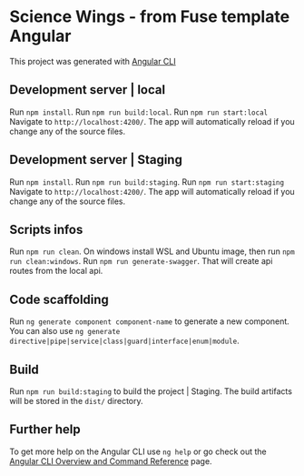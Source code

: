 # Science Wings - from Fuse template Angular

This project was generated with [Angular CLI](https://github.com/angular/angular-cli)

## Development server | local

Run `npm install`.
Run `npm run build:local`.
Run `npm run start:local` Navigate to `http://localhost:4200/`. The app will automatically reload if you change any of the source files.

## Development server | Staging

Run `npm install`.
Run `npm run build:staging`.
Run `npm run start:staging` Navigate to `http://localhost:4200/`. The app will automatically reload if you change any of the source files.

## Scripts infos

Run `npm run clean`. On windows install WSL and Ubuntu image, then run `npm run clean:windows`.
Run `npm run generate-swagger`. That will create api routes from the local api.

## Code scaffolding

Run `ng generate component component-name` to generate a new component. You can also use `ng generate directive|pipe|service|class|guard|interface|enum|module`.

## Build

Run `npm run build:staging` to build the project | Staging. The build artifacts will be stored in the `dist/` directory.

## Further help

To get more help on the Angular CLI use `ng help` or go check out the [Angular CLI Overview and Command Reference](https://angular.io/cli) page.
